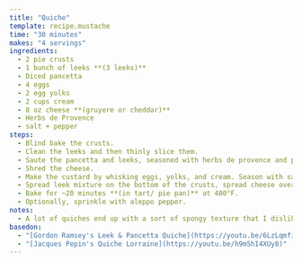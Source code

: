 ```yaml
---
title: "Quiche"
template: recipe.mustache
time: "30 minutes"
makes: "4 servings"
ingredients:
  - 2 pie crusts
  - 1 bunch of leeks **(3 leeks)**
  - Diced pancetta
  - 4 eggs
  - 2 egg yolks
  - 2 cups cream
  - 8 oz cheese **(gruyere or cheddar)**
  - Herbs de Provence
  - salt + pepper
steps:
  - Blind bake the crusts.
  - Clean the leeks and then thinly slice them.
  - Saute the pancetta and leeks, seasoned with herbs de provence and pepper **(can be made ahead)**.
  - Shred the cheese.
  - Make the custard by whisking eggs, yolks, and cream. Season with salt + pepper.
  - Spread leek mixture on the bottom of the crusts, spread cheese over, and then pour egg custard on top.
  - Bake for ~20 minutes **(in tart/ pie pan)** at 400°F.
  - Optionally, sprinkle with aleppo pepper.
notes:
  - A lot of quiches end up with a sort of spongy texture that I dislike, but this one has a rich, custardy consistency which also reheats well.
basedon:
  - "[Gordon Ramsey's Leek & Pancetta Quiche](https://youtu.be/6LzLqmfiOVU)"
  - "[Jacques Pepin's Quiche Lorraine](https://youtu.be/h9m5hI4XUy8)"
---
```

